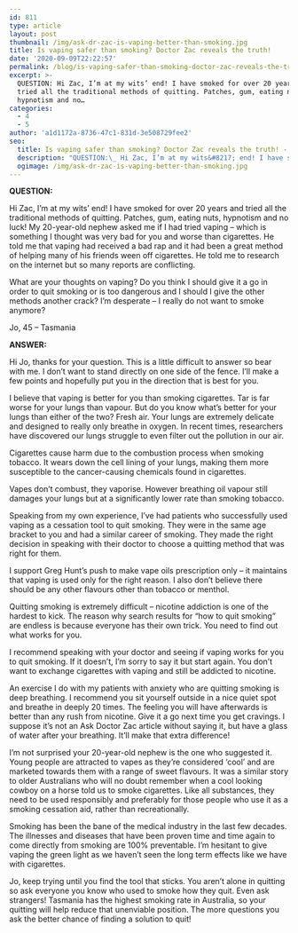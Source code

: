 ```yaml
---
id: 811
type: article
layout: post
thumbnail: /img/ask-dr-zac-is-vaping-better-than-smoking.jpg
title: Is vaping safer than smoking? Doctor Zac reveals the truth!
date: '2020-09-09T22:22:57'
permalink: /blog/is-vaping-safer-than-smoking-doctor-zac-reveals-the-truth/
excerpt: >-
  QUESTION: Hi Zac, I’m at my wits’ end! I have smoked for over 20 years and
  tried all the traditional methods of quitting. Patches, gum, eating nuts,
  hypnotism and no…
categories:
  - 4
  - 5
author: 'a1d1172a-8736-47c1-831d-3e508729fee2'
seo:
  title: Is vaping safer than smoking? Doctor Zac reveals the truth! - Doctor Zac
  description: "QUESTION:\_ Hi Zac, I’m at my wits&#8217; end! I have smoked for over 20 years and tried all the traditional methods of quitting. Patches, gum, eating nuts, hypnotism and no..."
  ogimage: /img/ask-dr-zac-is-vaping-better-than-smoking.jpg
---
```


**QUESTION:**

Hi Zac, I’m at my wits’ end! I have smoked for over 20 years and tried all the traditional methods of quitting. Patches, gum, eating nuts, hypnotism and no luck! My 20-year-old nephew asked me if I had tried vaping – which is something I thought was very bad for you and worse than cigarettes. He told me that vaping had received a bad rap and it had been a great method of helping many of his friends ween off cigarettes. He told me to research on the internet but so many reports are conflicting.

What are your thoughts on vaping? Do you think I should give it a go in order to quit smoking or is too dangerous and I should I give the other methods another crack? I’m desperate – I really do not want to smoke anymore?

Jo, 45 – Tasmania

**ANSWER:**

Hi Jo, thanks for your question. This is a little difficult to answer so bear with me. I don’t want to stand directly on one side of the fence. I’ll make a few points and hopefully put you in the direction that is best for you.

I believe that vaping is better for you than smoking cigarettes. Tar is far worse for your lungs than vapour. But do you know what’s better for your lungs than either of the two? Fresh air. Your lungs are extremely delicate and designed to really only breathe in oxygen. In recent times, researchers have discovered our lungs struggle to even filter out the pollution in our air.

Cigarettes cause harm due to the combustion process when smoking tobacco. It wears down the cell lining of your lungs, making them more susceptible to the cancer-causing chemicals found in cigarettes.

Vapes don’t combust, they vaporise. However breathing oil vapour still damages your lungs but at a significantly lower rate than smoking tobacco.

Speaking from my own experience, I’ve had patients who successfully used vaping as a cessation tool to quit smoking. They were in the same age bracket to you and had a similar career of smoking. They made the right decision in speaking with their doctor to choose a quitting method that was right for them.

I support Greg Hunt’s push to make vape oils prescription only – it maintains that vaping is used only for the right reason. I also don’t believe there should be any other flavours other than tobacco or menthol.

Quitting smoking is extremely difficult – nicotine addiction is one of the hardest to kick. The reason why search results for “how to quit smoking” are endless is because everyone has their own trick. You need to find out what works for you.

I recommend speaking with your doctor and seeing if vaping works for you to quit smoking. If it doesn’t, I’m sorry to say it but start again. You don’t want to exchange cigarettes with vaping and still be addicted to nicotine.

An exercise I do with my patients with anxiety who are quitting smoking is deep breathing. I recommend you sit yourself outside in a nice quiet spot and breathe in deeply 20 times. The feeling you will have afterwards is better than any rush from nicotine. Give it a go next time you get cravings. I suppose it’s not an Ask Doctor Zac article without saying it, but have a glass of water after your breathing. It’ll make that extra difference!

I’m not surprised your 20-year-old nephew is the one who suggested it. Young people are attracted to vapes as they’re considered ‘cool’ and are marketed towards them with a range of sweet flavours. It was a similar story to older Australians who will no doubt remember when a cool looking cowboy on a horse told us to smoke cigarettes. Like all substances, they need to be used responsibly and preferably for those people who use it as a smoking cessation aid, rather than recreationally.

Smoking has been the bane of the medical industry in the last few decades. The illnesses and diseases that have been proven time and time again to come directly from smoking are 100% preventable. I’m hesitant to give vaping the green light as we haven’t seen the long term effects like we have with cigarettes.

Jo, keep trying until you find the tool that sticks. You aren’t alone in quitting so ask everyone you know who used to smoke how they quit. Even ask strangers! Tasmania has the highest smoking rate in Australia, so your quitting will help reduce that unenviable position. The more questions you ask the better chance of finding a solution to quit!
